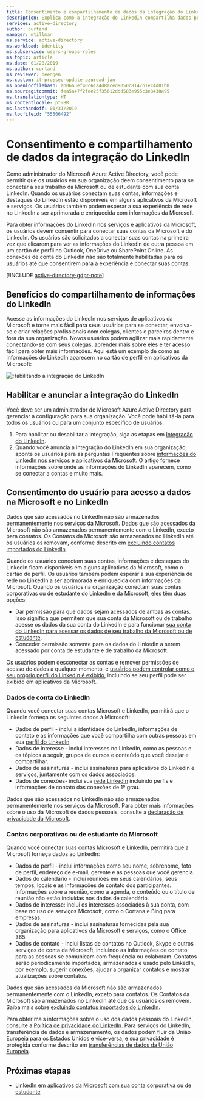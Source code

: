 ```yaml
---
title: Consentimento e compartilhamento de dados da integração do LinkedIn - Azure Active Directory | Microsoft Docs
description: Explica como a integração do LinkedIn compartilha dados por meio dos aplicativos da Microsoft no Azure Active Directory
services: active-directory
author: curtand
manager: mtillman
ms.service: active-directory
ms.workload: identity
ms.subservice: users-groups-roles
ms.topic: article
ms.date: 01/28/2019
ms.author: curtand
ms.reviewer: beengen
ms.custom: it-pro;seo-update-azuread-jan
ms.openlocfilehash: ab0663ef40c61a4d8aced9050c8147b1ec4d81b0
ms.sourcegitcommit: fea5a47f2fee25f35612ddd583e955c3e8430a95
ms.translationtype: HT
ms.contentlocale: pt-BR
ms.lasthandoff: 01/31/2019
ms.locfileid: "55506492"
---
```

# <a name="linkedin-integration-data-sharing-and-consent"></a>Consentimento e compartilhamento de dados da integração do LinkedIn

Como administrador do Microsoft Azure Active Directory, você pode permitir que os usuários em sua organização deem consentimento para se conectar a seu trabalho da Microsoft ou de estudante com sua conta LinkedIn. Quando os usuários conectam suas contas, informações e destaques do LinkedIn estão disponíveis em alguns aplicativos da Microsoft e serviços. Os usuários também podem esperar a sua experiência de rede no LinkedIn a ser aprimorada e enriquecida com informações da Microsoft.

Para obter informações do LinkedIn nos serviços e aplicativos da Microsoft, os usuários devem consentir para conectar suas contas da Microsoft e do LinkedIn. Os usuários são solicitados a conectar suas contas na primeira vez que clicarem para ver as informações do LinkedIn de outra pessoa em um cartão de perfil no Outlook, OneDrive ou SharePoint Online. As conexões de conta do LinkedIn não são totalmente habilitadas para os usuários até que consentirem para a experiência e conectar suas contas.

[!INCLUDE [active-directory-gdpr-note](../../../includes/gdpr-hybrid-note.md)]

## <a name="benefits-of-sharing-linkedin-information"></a>Benefícios do compartilhamento de informações do LinkedIn

Acesse as informações do LinkedIn nos serviços de aplicativos da Microsoft e torne mais fácil para seus usuários para se conectar, envolva-se e criar relações profissionais com colegas, clientes e parceiros dentro e fora da sua organização. Novos usuários podem agilizar mais rapidamente conectando-se com seus colegas, aprender mais sobre eles e ter acesso fácil para obter mais informações. Aqui está um exemplo de como as informações do LinkedIn aparecem no cartão de perfil em aplicativos da Microsoft:

![Habilitando a integração do LinkedIn](./media/linkedin-user-consent/display-example.png)

## <a name="enable-and-announce-linkedin-integration"></a>Habilitar e anunciar a integração do LinkedIn

Você deve ser um administrador do Microsoft Azure Active Directory para gerenciar a configuração para sua organização. Você pode habilitá-la para todos os usuários ou para um conjunto específico de usuários.

1. Para habilitar ou desabilitar a integração, siga as etapas em [Integração do LinkedIn](linkedin-integration.md).
2. Quando você anuncia a integração do LinkedIn em sua organização, aponte os usuários para as perguntas Frequentes sobre [informações do LinkedIn nos serviços e aplicativos da Microsoft](https://support.office.com/article/about-linkedin-information-and-features-in-microsoft-apps-and-services-dc81cc70-4d64-4755-9f1c-b9536e34d381). O artigo fornece informações sobre onde as informações do LinkedIn aparecem, como se conectar a contas e muito mais.

## <a name="user-consent-for-data-access-in-microsoft-and-linkedin"></a>Consentimento do usuário para acesso a dados na Microsoft e no LinkedIn

Dados que são acessados no LinkedIn não são armazenados permanentemente nos serviços da Microsoft. Dados que são acessados da Microsoft não são armazenados permanentemente com o LinkedIn, exceto para contatos. Os Contatos da Microsoft são armazenados no LinkedIn até os usuários os removam, conforme descrito em [excluindo contatos importados do LinkedIn](https://www.linkedin.com/help/linkedin/answer/43377).

Quando os usuários conectam suas contas, informações e destaques do LinkedIn ficam disponíveis em alguns aplicativos da Microsoft, como o cartão de perfil. Os usuários também podem esperar a sua experiência de rede no LinkedIn a ser aprimorada e enriquecida com informações da Microsoft.
Quando os usuários na organização conectam suas contas corporativas ou de estudante do LinkedIn e da Microsoft, eles têm duas opções:

* Dar permissão para que dados sejam acessados de ambas as contas. Isso significa que permitem que sua conta da Microsoft ou de trabalho acesse os dados da sua conta do LinkedIn e para funcionar [sua conta do LinkedIn para acessar os dados de seu trabalho da Microsoft ou de estudante](https://www.linkedin.com/help/linkedin/answer/84077).
* Conceder permissão somente para os dados do LinkedIn a serem acessado por conta de estudante e de trabalho da Microsoft.

Os usuários podem desconectar as contas e remover permissões de acesso de dados a qualquer momento, e [usuários podem controlar como o seu próprio perfil do LinkedIn é exibido](https://www.linkedin.com/help/linkedin/answer/83), incluindo se seu perfil pode ser exibido em aplicativos da Microsoft.

### <a name="linkedin-account-data"></a>Dados de conta do LinkedIn

Quando você conectar suas contas Microsoft e LinkedIn, permitirá que o LinkedIn forneça os seguintes dados à Microsoft:

* Dados de perfil - inclui a identidade do LinkedIn, informações de contato e as informações que você compartilha com outras pessoas em sua [perfil do LinkedIn](https://www.linkedin.com/help/linkedin/answer/15493).
* Dados de interesse - inclui interesses no LinkedIn, como as pessoas e os tópicos a seguir, grupos de cursos e conteúdo que você desejar e compartilhar.
* Dados de assinaturas - inclui assinaturas para aplicativos do LinkedIn e serviços, juntamente com os dados associados. 
* Dados de conexões- inclui sua [rede LinkedIn](https://www.linkedin.com/help/linkedin/answer/110) incluindo perfis e informações de contato das conexões de 1º grau.

Dados que são acessados no LinkedIn não são armazenados permanentemente nos serviços da Microsoft. Para obter mais informações sobre o uso da Microsoft de dados pessoais, consulte a [declaração de privacidade da Microsoft](https://privacy.microsoft.com/privacystatement/).

### <a name="microsoft-work-or-school-account-data"></a>Contas corporativas ou de estudante da Microsoft

Quando você conectar suas contas Microsoft e LinkedIn, permitirá que a Microsoft forneça dados ao LinkedIn:

* Dados do perfil - inclui informações como seu nome, sobrenome, foto de perfil, endereço de e-mail, gerente e as pessoas que você gerencia.
* Dados do calendário - inclui reuniões em seus calendários, seus tempos, locais e as informações de contato dos participantes. Informações sobre a reunião, como a agenda, o conteúdo ou o título de reunião não estão incluídas nos dados de calendário.
* Dados de interesse: inclui os interesses associados à sua conta, com base no uso de serviços Microsoft, como o Cortana e Bing para empresas.
* Dados de assinaturas - inclui assinaturas fornecidas pela sua organização para aplicativos da Microsoft e serviços, como o Office 365.
* Dados de contato - inclui listas de contatos no Outlook, Skype e outros serviços de conta da Microsoft, incluindo as informações de contato para as pessoas se comunicam com frequência ou colaboram. Contatos serão periodicamente importados, armazenados e usado pelo LinkedIn, por exemplo, sugerir conexões, ajudar a organizar contatos e mostrar atualizações sobre contatos.

Dados que são acessados da Microsoft não são armazenados permanentemente com o LinkedIn, exceto para contatos. Os Contatos da Microsoft são armazenados no LinkedIn até que os usuários os removem. Saiba mais sobre [excluindo contatos importados do LinkedIn](https://www.linkedin.com/help/linkedin/answer/43377).

Para obter mais informações sobre o uso dos dados pessoais do LinkedIn, consulte a [Política de privacidade do LinkedIn](https://www.linkedin.com/legal/privacy-policy). Para serviços do LinkedIn, transferência de dados e armazenamento, os dados podem fluir da União Europeia para os Estados Unidos e vice-versa, e sua privacidade é protegida conforme descrito em [transferências de dados da União Europeia](https://www.linkedin.com/help/linkedin/answer/62533).

## <a name="next-steps"></a>Próximas etapas

* [LinkedIn em aplicativos da Microsoft com sua conta corporativa ou de estudante](https://www.linkedin.com/help/linkedin/answer/84077)
